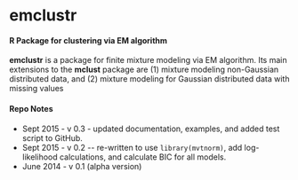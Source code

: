 emclustr
========

#### R Package for clustering via EM algorithm
**emclustr** is a package for finite mixture modeling via EM algorithm. Its main extensions to the **mclust** package are (1) mixture modeling non-Gaussian distributed data, and (2) mixture modeling for Gaussian distributed data with missing values

#### Repo Notes
- Sept 2015 - v 0.3 - updated documentation, examples, and added test script to GitHub.
- Sept 2015 - v 0.2 -- re-written to use `library(mvtnorm)`, add log-likelihood calculations, and calculate BIC for all models.
- June 2014 - v 0.1 (alpha version)
